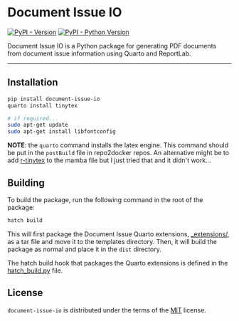 # Document Issue IO

[![PyPI - Version](https://img.shields.io/pypi/v/document-issue-io.svg)](https://pypi.org/project/document-issue-io)
[![PyPI - Python Version](https://img.shields.io/pypi/pyversions/document-issue-io.svg)](https://pypi.org/project/document-issue-io)

Document Issue IO is a Python package for generating PDF documents from
document issue information using Quarto and ReportLab.

-----

## Installation

```bash
pip install document-issue-io
quarto install tinytex

# if required... 
sudo apt-get update
sudo apt-get install libfontconfig
```

**NOTE**: the `quarto` command installs the latex engine. This command should be put in the `postBuild` file in repo2docker repos. 
An alternative might be to add [r-tinytex](https://anaconda.org/conda-forge/r-tinytex) to the mamba file but I just tried that and it didn't work... 


## Building

To build the package, run the following command in the root of the package:

```bash
hatch build
```

This will first package the Document Issue Quarto extensions, [_extensions/](../document-issue-quarto/_extensions/),
as a tar file and move it to the templates directory. Then, it will build the package as normal and place it in
the `dist` directory.

The hatch build hook that packages the Quarto extensions is defined in the [hatch_build.py](hatch_build.py) file.

## License

`document-issue-io` is distributed under the terms of the [MIT](https://spdx.org/licenses/MIT.html) license.
